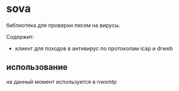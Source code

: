 # sova

библиотека для проверки писем на вирусы.

Содержит:

- клиент для походов в антивирус по протоколам icap и drweb

## использование

на данный момент используется в nwsmtp
